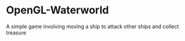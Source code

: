 # OpenGL-Waterworld
A simple game involving moving a ship to attack other ships and collect treasure
